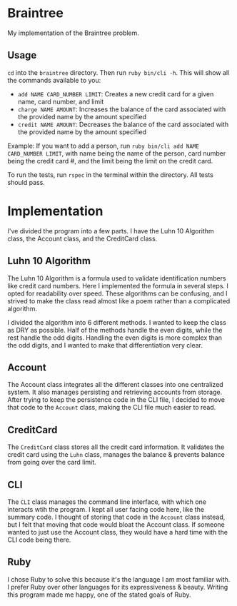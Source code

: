 # Braintree

My implementation of the Braintree problem. 

## Usage

`cd` into the `braintree` directory. Then run `ruby bin/cli -h`. This will show all the commands available to you:

- `add NAME CARD_NUMBER LIMIT`: Creates a new credit card for a given name, card number, and limit
- `charge NAME AMOUNT`: Increases the balance of the card associated with the provided name by the amount specified
- `credit NAME AMOUNT`: Decreases the balance of the card associated with the provided name by the amount specified

Example: If you want to add a person, run `ruby bin/cli add NAME CARD_NUMBER LIMIT`, with name being the name of the person, card number being the credit card #, and the limit being the limit on the credit card. 

To run the tests, run `rspec` in the terminal within the directory. All tests should pass.

# Implementation

I've divided the program into a few parts. I have the Luhn 10 Algorithm class, the Account class, and the CreditCard class.

## Luhn 10 Algorithm 

The Luhn 10 Algorithm is a formula used to validate identification numbers like credit card numbers. Here I implemented the formula in several steps. I opted for readability over speed. These algorithms can be confusing, and I strived to make the class read almost like a poem rather than a complicated algorithm. 

I divided the algorithm into 6 different methods. I wanted to keep the class as DRY as possible. Half of the methods handle the even digits, while the rest handle the odd digits. Handling the even digits is more complex than the odd digits, and I wanted to make that differentiation very clear. 

## Account

The Account class integrates all the different classes into one centralized system. It also manages persisting and retrieving accounts from storage. After trying to keep the persistence code in the CLI file, I decided to move that code to the `Account` class, making the CLI file much easier to read. 

## CreditCard

The `CreditCard` class stores all the credit card information. It validates the credit card using the `Luhn` class, manages the balance & prevents balance from going over the card limit. 

## CLI

The `CLI` class manages the command line interface, with which one interacts wtih the program. I kept all user facing code here, like the summary code. I thought of storing that code in the `Account` class instead, but I felt that moving that code would bloat the Account class. If someone wanted to just use the Account class, they would have a hard time with the CLI code being there. 

## Ruby

I chose Ruby to solve this because it's the language I am most familiar with. I prefer Ruby over other languages for its expressiveness & beauty. Writing this program made me happy, one of the stated goals of Ruby. 

